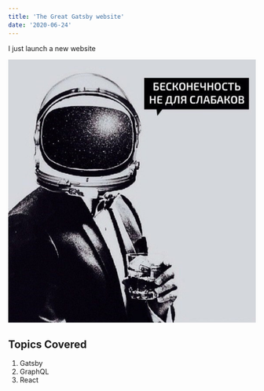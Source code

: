 ```yaml
---
title: 'The Great Gatsby website'
date: '2020-06-24'
---
```


I just launch a new website

![cosmo](./cosmo.png)

## Topics Covered

1. Gatsby
2. GraphQL
3. React